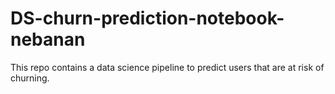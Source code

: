 # DS-churn-prediction-notebook-nebanan
This repo contains a data science pipeline to predict users that are at risk of churning.
